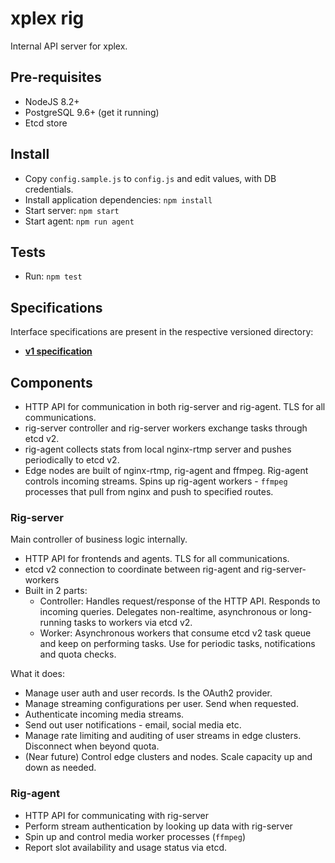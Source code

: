 xplex rig
============

Internal API server for xplex.

## Pre-requisites

- NodeJS 8.2+
- PostgreSQL 9.6+ (get it running)
- Etcd store

## Install

- Copy `config.sample.js` to `config.js` and edit values, with DB credentials.
- Install application dependencies: `npm install`
- Start server: `npm start`
- Start agent: `npm run agent`

## Tests

- Run: `npm test`

## Specifications

Interface specifications are present in the respective versioned directory:
 - [**v1 specification**](spec/v1)

## Components

- HTTP API for communication in both rig-server and rig-agent. TLS for all communications.
- rig-server controller and rig-server workers exchange tasks through etcd v2.
- rig-agent collects stats from local nginx-rtmp server and pushes periodically to etcd v2.
- Edge nodes are built of nginx-rtmp, rig-agent and ffmpeg. Rig-agent controls incoming streams. Spins up rig-agent workers - `ffmpeg` processes that pull from nginx and push to specified routes.

### Rig-server

Main controller of business logic internally.

- HTTP API for frontends and agents. TLS for all communications.
- etcd v2 connection to coordinate between rig-agent and rig-server-workers
- Built in 2 parts:
    - Controller: Handles request/response of the HTTP API. Responds to incoming queries. Delegates non-realtime, asynchronous or long-running tasks to workers via etcd v2.
    - Worker: Asynchronous workers that consume etcd v2 task queue and keep on performing tasks. Use for periodic tasks, notifications and quota checks.

What it does:

- Manage user auth and user records. Is the OAuth2 provider.
- Manage streaming configurations per user. Send when requested.
- Authenticate incoming media streams.
- Send out user notifications - email, social media etc.
- Manage rate limiting and auditing of user streams in edge clusters. Disconnect when beyond quota.
- (Near future) Control edge clusters and nodes. Scale capacity up and down as needed.

### Rig-agent

- HTTP API for communicating with rig-server
- Perform stream authentication by looking up data with rig-server
- Spin up and control media worker processes (`ffmpeg`)
- Report slot availability and usage status via etcd.
